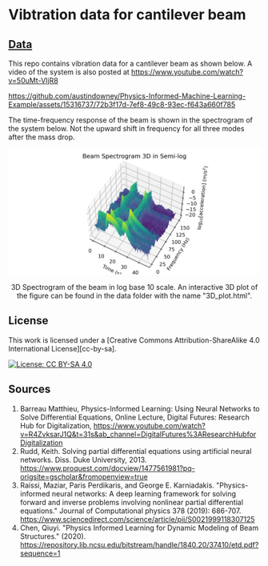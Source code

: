 # Vibtration data for cantilever beam 

## [Data](data)

This repo contains vibration data for a cantilever beam as shown below. A video of the system is also posted at https://www.youtube.com/watch?v=50uMt-VIjR8

https://github.com/austindowney/Physics-Informed-Machine-Learning-Example/assets/15316737/72b3f17d-7ef8-49c8-93ec-f643a660f785

The time-frequency response of the beam is shown in the spectrogram of the system below. Not the upward shift in frequency for all three modes after the mass drop.

<p align="center">
<img src="media/Spectrogram_3D_Log.png" alt="drawing" width="700"/>
</p>
<p align="center">
3D Spectrogram of the beam in log base 10 scale. An interactive 3D plot of the figure can be found in the data folder with the name "3D_plot.html".
</p>

## License


This work is licensed under a
[Creative Commons Attribution-ShareAlike 4.0 International License][cc-by-sa].

[![License: CC BY-SA 4.0](https://img.shields.io/badge/License-CC_BY--SA_4.0-lightgrey.svg)](https://creativecommons.org/licenses/by-sa/4.0/)


## Sources
1. Barreau Matthieu, Physics-Informed Learning: Using Neural Networks to Solve Differential Equations, Online Lecture, Digital Futures: Research Hub for Digitalization, https://www.youtube.com/watch?v=R4ZvksarJ1Q&t=31s&ab_channel=DigitalFutures%3AResearchHubforDigitalization
1. Rudd, Keith. Solving partial differential equations using artificial neural networks. Diss. Duke University, 2013. https://www.proquest.com/docview/1477561981?pq-origsite=gscholar&fromopenview=true
1. Raissi, Maziar, Paris Perdikaris, and George E. Karniadakis. "Physics-informed neural networks: A deep learning framework for solving forward and inverse problems involving nonlinear partial differential equations." Journal of Computational physics 378 (2019): 686-707. https://www.sciencedirect.com/science/article/pii/S0021999118307125
1. Chen, Qiuyi. "Physics Informed Learning for Dynamic Modeling of Beam Structures." (2020). https://repository.lib.ncsu.edu/bitstream/handle/1840.20/37410/etd.pdf?sequence=1








